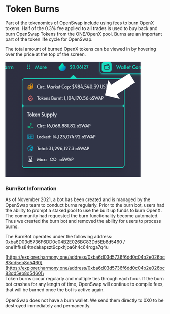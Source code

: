 # Token Burns

Part of the tokenomics of OpenSwap include using fees to burn OpenX tokens.  Half of the 0.3% fee applied to all trades is used to buy back and burn OpenSwap Tokens from the ONE/OpenX pool.  Burns are an important part of the token life cycle for OpenSwap.

The total amount of burned OpenX tokens can be viewed in by hovering over the price at the top of the screen.

![Total amount of burned tokens](<../.gitbook/assets/burned total.png>)



### BurnBot Information

As of November 2021, a bot has been created and is managed by the OpenSwap team to conduct burns regularly.  Prior to the burn bot, users had the ability to prompt a staked pool to use the built up funds to burn OpenX.  The community had requested the burn functionality become automated.  Thus we created the burn bot and removed the ability for users to process burns.

The BurnBot operates under the following address: 0xba6D03d5736F6DD0c04B2E026BC83Dd5Eb8d5460 / one1hfks84tndakapszt9cpxhjpa6h4c64rqga7q4u

[https://explorer.harmony.one/address/0xba6d03d5736f6dd0c04b2e026bc83dd5eb8d5460](https://explorer.harmony.one/address/0xba6d03d5736f6dd0c04b2e026bc83dd5eb8d5460)\
\
Token burns occur regularly and multiple ties through each hour.  If the burn bot crashes for any length of time, OpenSwap will continue to compile fees, that will be burned once the bot is active again.\
\
OpenSwap does not have a burn wallet.  We send them directly to 0X0 to be destroyed immediately and permanently.

